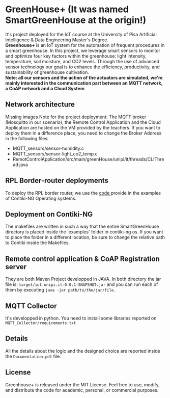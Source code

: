 # GreenHouse+ (It was named SmartGreenHouse at the origin!)
It's project deployed for the IoT course at the University of Pisa Artificial Intelligence & Data Engineering Master's Degree. <br>
<b> Greenhouse+ </b> is an IoT system for the automation of frequent procedures in a smart greenhouse. In this project, we leverage smart sensors to monitor and optimize four key factors within the greenhouse: light intensity, temperature, soil moisture, and CO2 levels. Through the use of advanced sensor technology our goal is to enhance the efficiency, productivity, and sustainability of greenhouse cultivation. <br>
<b> Note: all our sensors and the action of the actuators are simulated, we're mainly interested in the communication part between an MQTT network, a CoAP network and a Cloud System </b>
## Network architecture
Missing images
Note for the project deployment: The MQTT broker (Mosquitto in our scenario), the Remote Control Application and the Cloud Application are hosted on the VM provided by the teachers. If you want to deploy them in a difference place, you need to change the Broker Address in the following files:
<ul>
  <li> MQTT_sensors/sensor-humidity.c</li>
  <li> MQTT_sensors/sensor-light_co2_temp.c</li>
  <li> RemotControlApplication/src/main/greenHouse/unipi/it/threads/CLIThread.java</li>
</ul>

## RPL Border-router deployments
To deploy the RPL border router, we use the <a href="https://github.com/contiki-ng/contiki-ng/tree/develop/examples/rpl-border-router"> code </a> provide in the examples of Contiki-NG Operating systems.

## Deployment on Contiki-NG
The makefiles are written in such a way that the entire SmartGreenHouse directory is placed inside the 'examples' folder in contiki-ng os.
If you want to place the folder in a different location, be sure to change the relative path to Contiki inside the Makefiles.

## Remote control application & CoAP Registration server
They are both Maven Project developped in JAVA. In both directory the jar file is: `target/iot.unipi.it-0.0.1-SNAPSHOT.jar` and you can run each of them by executing `java -jar path/to/the/jar/file`.

## MQTT Collector
It's developped in python. You need to install some libraries reported on `MQTT_Collector/requirements.txt`

## Details
All the details about the logic and the designed choice are reported inside the `Documentation.pdf` file.

## License
Greenhouse+ is released under the MIT License. Feel free to use, modify, and distribute the code for academic, personal, or commercial purposes.
